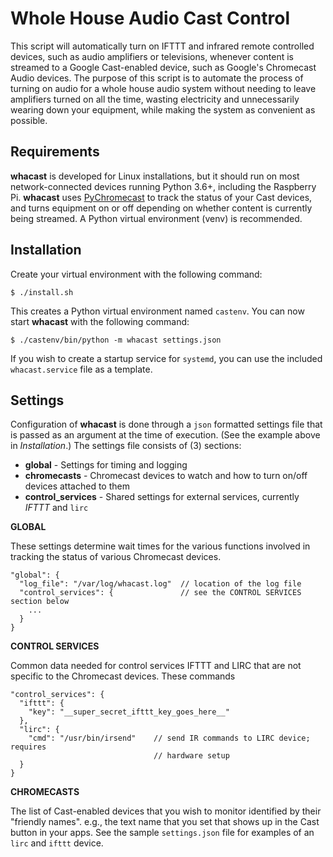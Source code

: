 Whole House Audio Cast Control
===========================

This script will automatically turn on IFTTT and infrared remote controlled devices, such as audio amplifiers or televisions, whenever content is streamed to a Google Cast-enabled device, such as Google's Chromecast Audio devices.  The purpose of this script is to automate the process of turning on audio for a whole house audio system without needing to leave amplifiers turned on all the time, wasting electricity and unnecessarily wearing down your equipment, while making the system as convenient as possible.


Requirements
----------------------

**whacast** is developed for Linux installations, but it should run on most network-connected devices running Python 3.6+, including the Raspberry Pi.  **whacast** uses [PyChromecast](https://github.com/balloob/pychromecast "PyChromecast") to track the status of your Cast devices, and turns equipment on or off depending on whether content is currently being streamed.  A Python virtual environment (venv) is recommended.


Installation
----------------
Create your virtual environment with the following command:

    $ ./install.sh

This creates a Python virtual environment named `castenv`.  You can now start **whacast** with the following command:

    $ ./castenv/bin/python -m whacast settings.json

If you wish to create a startup service for `systemd`, you can use the included `whacast.service` file as a template.


Settings
-----------
Configuration of **whacast** is done through a `json` formatted settings file that is passed as an argument at the time of execution.  (See the example above in _Installation_.)  The settings file consists of (3) sections:

 - **global** - Settings for timing and logging
 - **chromecasts** - Chromecast devices to watch and how to turn on/off devices attached to them
 - **control_services** - Shared settings for external services, currently _IFTTT_ and `lirc`

**GLOBAL**

These settings determine wait times for the various functions involved in tracking the status of various Chromecast devices.

    "global": {
      "log_file": "/var/log/whacast.log"  // location of the log file
      "control_services": {               // see the CONTROL SERVICES section below
        ...
      }
    }

**CONTROL SERVICES**

Common data needed for control services IFTTT and LIRC that are not specific to the Chromecast devices.  These commands

    "control_services": {
      "ifttt": {
        "key": "__super_secret_ifttt_key_goes_here__"
      },
      "lirc": {
        "cmd": "/usr/bin/irsend"    // send IR commands to LIRC device; requires
                                    // hardware setup
      }
    }

**CHROMECASTS**

The list of Cast-enabled devices that you wish to monitor identified by their "friendly names".  e.g., the text name that you set that shows up in the Cast button in your apps.  See the sample `settings.json` file for examples of an `lirc` and `ifttt` device.
